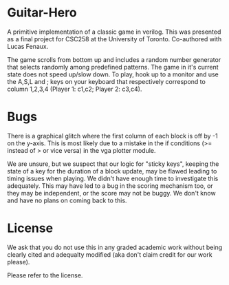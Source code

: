 # Guitar-Hero

A primitive implementation of a classic game in verilog. This was presented as a final project for CSC258 at the University of Toronto. Co-authored with Lucas Fenaux. 

The game scrolls from bottom up and includes a random number generator that selects randomly among predefined patterns. The game in it's current state does not speed up/slow down. To play, hook up to a monitor and use the A,S,L and ; keys on your keyboard that respectively correspond to column 1,2,3,4 (Player 1: c1,c2; Player 2: c3,c4).

# Bugs
There is a graphical glitch where the first column of each block is off by -1 on the y-axis. This is most likely due to a mistake in the if conditions (>= instead of > or vice versa) in the vga plotter module. 

We are unsure, but we suspect that our logic for "sticky keys", keeping the state of a key for the duration of a block update, may be flawed leading to timing issues when playing. We didn't have enough time to investigate this adequately. This may have led to a bug in the scoring mechanism too, or they may be independent, or the score may not be buggy. We don't know and have no plans on coming back to this.

# License
We ask that you do not use this in any graded academic work without being clearly cited and adequalty modified (aka don't claim credit for our work please).

Please refer to the license. 
